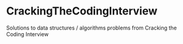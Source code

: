 # CrackingTheCodingInterview
Solutions to data structures / algorithms problems from Cracking the Coding Interview
